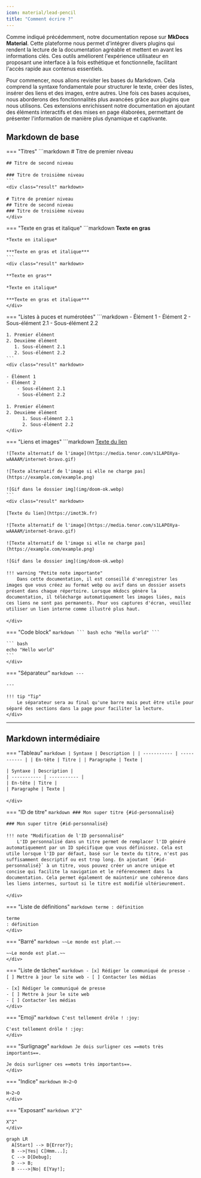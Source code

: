```yaml
---
icon: material/lead-pencil
title: "Comment écrire ?"
---
```


Comme indiqué précédemment, notre documentation repose sur **MkDocs Material**. Cette plateforme nous permet d'intégrer divers plugins qui rendent la lecture de la documentation agréable et mettent en avant les informations clés. Ces outils améliorent l'expérience utilisateur en proposant une interface à la fois esthétique et fonctionnelle, facilitant l'accès rapide aux contenus essentiels.

Pour commencer, nous allons revisiter les bases du Markdown. Cela comprend la syntaxe fondamentale pour structurer le texte, créer des listes, insérer des liens et des images, entre autres. Une fois ces bases acquises, nous aborderons des fonctionnalités plus avancées grâce aux plugins que nous utilisons. Ces extensions enrichissent notre documentation en ajoutant des éléments interactifs et des mises en page élaborées, permettant de présenter l'information de manière plus dynamique et captivante.

## Markdown de base

=== "Titres"
    ```markdown
    # Titre de premier niveau

    ## Titre de second niveau

    ### Titre de troisième niveau
    ```
    <div class="result" markdown>

    # Titre de premier niveau
    ## Titre de second niveau
    ### Titre de troisième niveau
    </div>

=== "Texte en gras et italique"
    ```markdown
    **Texte en gras**

    *Texte en italique*

    ***Texte en gras et italique***
    ```
    <div class="result" markdown>

    **Texte en gras**

    *Texte en italique*

    ***Texte en gras et italique***
    </div>


=== "Listes à puces et numérotées"
    ```markdown
    - Élément 1
    - Élément 2
      - Sous-élément 2.1
      - Sous-élément 2.2

    1. Premier élément
    2. Deuxième élément
       1. Sous-élément 2.1
       2. Sous-élément 2.2
    ```
    <div class="result" markdown>

    - Élément 1
    - Élément 2
        - Sous-élément 2.1
        - Sous-élément 2.2

    1. Premier élément
    2. Deuxième élément
          1. Sous-élément 2.1
          2. Sous-élément 2.2
    </div>

=== "Liens et images"
    ```markdown
    [Texte du lien](https://imot3k.fr)

    ![Texte alternatif de l'image](https://media.tenor.com/s1LAPOXya-wAAAAM/internet-bravo.gif)

    ![Texte alternatif de l'image si elle ne charge pas](https://example.com/example.png)

    ![Gif dans le dossier img](img/doom-ok.webp)
    ```
    <div class="result" markdown>

    [Texte du lien](https://imot3k.fr)

    ![Texte alternatif de l'image](https://media.tenor.com/s1LAPOXya-wAAAAM/internet-bravo.gif)

    ![Texte alternatif de l'image si elle ne charge pas](https://example.com/example.png)

    ![Gif dans le dossier img](img/doom-ok.webp)

    !!! warning "Petite note importante"
        Dans cette documentation, il est conseillé d'enregistrer les images que vous créez au format webp ou avif dans un dossier assets présent dans chaque répertoire. Lorsque mkdocs génère la documentation, il télécharge automatiquement les images liées, mais ces liens ne sont pas permanents. Pour vos captures d'écran, veuillez utiliser un lien interne comme illustré plus haut.

    </div>

=== "Code block"
    ````markdown
    ``` bash
    echo "Hello world"
    ```
    ````
    <div class="result" markdown>

    ``` bash
    echo "Hello world"
    ```
    </div>

=== "Séparateur"
    ```markdown
    ---
    ```
    <div class="result" markdown>

    ---

    !!! tip "Tip"
        Le séparateur sera au final qu'une barre mais peut être utile pour séparé des sections dans la page pour faciliter la lecture.
    </div>

---

## Markdown intermédiaire

=== "Tableau"
    ```markdown
    | Syntaxe | Description |
    | ----------- | ----------- |
    | En-tête | Titre |
    | Paragraphe | Texte |
    ```
    <div class="result" markdown>

    | Syntaxe | Description |
    | ----------- | ----------- |
    | En-tête | Titre |
    | Paragraphe | Texte |

    </div>

=== "ID de titre"
    ```markdown
    ### Mon super titre {#id-personnalisé}
    ```
    <div class="result" markdown>

    ### Mon super titre {#id-personnalisé}

    !!! note "Modification de l'ID personnalisé"
        L'ID personnalisé dans un titre permet de remplacer l'ID généré automatiquement par un ID spécifique que vous définissez. Cela est utile lorsque l'ID par défaut, basé sur le texte du titre, n'est pas suffisamment descriptif ou est trop long. En ajoutant `{#id-personnalisé}` à un titre, vous pouvez créer un ancre unique et concise qui facilite la navigation et le référencement dans la documentation. Cela permet également de maintenir une cohérence dans les liens internes, surtout si le titre est modifié ultérieurement.

    </div>

=== "Liste de définitions"
    ```markdown
    terme
    : définition
    ```
    <div class="result" markdown>

    terme
    : définition
    </div>

=== "Barré"
    ```markdown
    ~~Le monde est plat.~~
    ```
    <div class="result" markdown>

    ~~Le monde est plat.~~
    </div>

=== "Liste de tâches"
    ```markdown
    - [x] Rédiger le communiqué de presse
    - [ ] Mettre à jour le site web
    - [ ] Contacter les médias
    ```
    <div class="result" markdown>

    - [x] Rédiger le communiqué de presse
    - [ ] Mettre à jour le site web
    - [ ] Contacter les médias
    </div>

=== "Emoji"
    ```markdown
    C'est tellement drôle ! :joy:
    ```
    <div class="result" markdown>

    C'est tellement drôle ! :joy:
    </div>

=== "Surlignage"
    ```markdown
    Je dois surligner ces ==mots très importants==.
    ```
    <div class="result" markdown>

    Je dois surligner ces ==mots très importants==.
    </div>

=== "Indice"
    ```markdown
    H~2~O
    ```
    <div class="result" markdown>

    H~2~O
    </div>

=== "Exposant"
    ```markdown
    X^2^
    ```
    <div class="result" markdown>

    X^2^
    </div>


``` mermaid
graph LR
  A[Start] --> B{Error?};
  B -->|Yes| C[Hmm...];
  C --> D[Debug];
  D --> B;
  B ---->|No| E[Yay!];
```